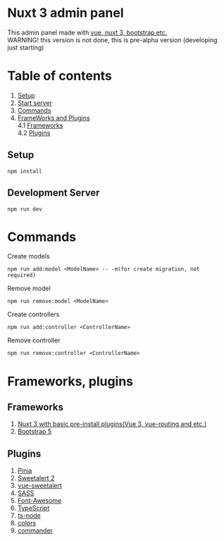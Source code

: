 # Nuxt 3 admin panel
This admin panel made with [vue, nuxt 3, bootstrap etc.](https://github.com/Jardaxion/nuxt3-admin#frameworks-plugins)<br>
WARNING! this version is not done, this is pre-alpha version (developing just starting)
# Table of contents
1. [Setup](https://github.com/Jardaxion/nuxt3-admin#setup)
2. [Start server](https://github.com/Jardaxion/nuxt3-admin#development-server)
3. [Commands](https://github.com/Jardaxion/nuxt3-admin#commands)
4. [FrameWorks and Plugins](https://github.com/Jardaxion/nuxt3-admin#frameworks-plugins) <br>
4.1 [Frameworks](https://github.com/Jardaxion/nuxt3-admin#frameworks) <br>
4.2 [Plugins](https://github.com/Jardaxion/nuxt3-admin#plugins)
## Setup
```
npm install
```

## Development Server
```
npm run dev
```

# Commands
Create models
```
npm run add:model <ModelName> -- -m(for create migration, not required)
```
Remove model
```
npm run remove:model <ModelName>
```
Create controllers
```
npm run add:controller <ControllerName>
```
Remove controller
```
npm run remove:controller <ControllerName>
```

# Frameworks, plugins
## Frameworks
1. [Nuxt 3 with basic pre-install plugins(Vue 3, vue-routing and etc.)](https://nuxt.com/)
2. [Bootstrap 5](https://getbootstrap.com/)
## Plugins
1. [Pinia](https://pinia.vuejs.org/)
2. [Sweetalert 2](https://sweetalert2.github.io/)
3. [vue-sweetalert](https://github.com/avil13/vue-sweetalert2)
4. [SASS](https://www.npmjs.com/package/sass) 
5. [Font-Awesome](https://fontawesome.com/)
6. [TypeScript](https://www.npmjs.com/package/typescript)
7. [ts-node](https://www.npmjs.com/package/ts-node)
8. [colors](https://www.npmjs.com/package/colors)
8. [commander](https://github.com/tj/commander.js)
